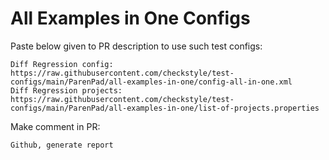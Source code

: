 # All Examples in One Configs
Paste below given to PR description to use such test configs:
```
Diff Regression config: https://raw.githubusercontent.com/checkstyle/test-configs/main/ParenPad/all-examples-in-one/config-all-in-one.xml
Diff Regression projects: https://raw.githubusercontent.com/checkstyle/test-configs/main/ParenPad/all-examples-in-one/list-of-projects.properties
```
Make comment in PR:
```
Github, generate report
```
